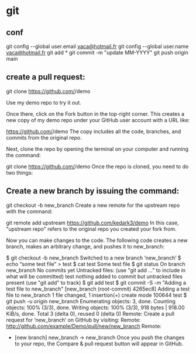 # git

## conf

git config --global user.email vaca@hotmail.fr
git config --global user.name vaca@hotmail.fr
git add *
git commit -m "update MM-YYYY"
git push origin main



## create a pull request:


git clone https://github.com/<YourUserName>/demo

Use my demo repo to try it out.

Once there, click on the Fork button in the top-right corner. This creates a new copy of my demo repo under your GitHub user account with a URL like:

https://github.com/<YourUserName>/demo
The copy includes all the code, branches, and commits from the original repo.

Next, clone the repo by opening the terminal on your computer and running the command:

git clone https://github.com/<YourUserName>/demo
Once the repo is cloned, you need to do two things:

## Create a new branch by issuing the command:

git checkout -b new_branch
Create a new remote for the upstream repo with the command:

git remote add upstream https://github.com/kedark3/demo
In this case, "upstream repo" refers to the original repo you created your fork from.

Now you can make changes to the code. The following code creates a new branch, makes an arbitrary change, and pushes it to new_branch:

$ git checkout -b new_branch
Switched to a new branch ‘new_branch’
$ echo “some test file” > test
$ cat test
Some test file
$ git status
On branch new_branch
No commits yet
Untracked files:
  (use "git add <file>..." to include in what will be committed)
    test
nothing added to commit but untracked files present (use "git add" to track)
$ git add test
$ git commit -S -m "Adding a test file to new_branch"
[new_branch (root-commit) 4265ec8] Adding a test file to new_branch
 1 file changed, 1 insertion(+)
 create mode 100644 test
$ git push -u origin new_branch
Enumerating objects: 3, done.
Counting objects: 100% (3/3), done.
Writing objects: 100% (3/3), 918 bytes | 918.00 KiB/s, done.
Total 3 (delta 0), reused 0 (delta 0)
Remote: Create a pull request for ‘new_branch’ on GitHub by visiting:
Remote:   http://github.com/example/Demo/pull/new/new_branch
Remote:
 * [new branch]         new_branch -> new_branch
Once you push the changes to your repo, the Compare & pull request button will appear in GitHub.